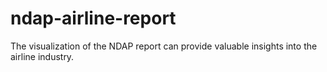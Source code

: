# ndap-airline-report
 The visualization of the NDAP report can provide valuable insights into the airline industry.

